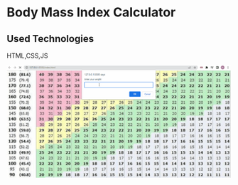 <h1>Body Mass Index Calculator</h1>

<h2>Used Technologies</h2>

<p>HTML,CSS,JS</p>

<img src="bmi.gif">

